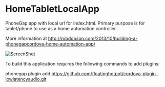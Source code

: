 HomeTabletLocalApp
==================

PhoneGap app with local url for index.html. Primary purpose is for tablet/phone to use as a home automation controller.

More information at http://robdobson.com/2013/10/building-a-phonegapcordova-home-automation-app/

![ScreenShot](https://raw.github.com/robdobsn/HomeTabletPhoneGapShell/master/screenshots/latest.jpg)

To build this application requires the following commands to add plugins:

phonegap plugin add https://github.com/floatinghotpot/cordova-plugin-lowlatencyaudio.git

